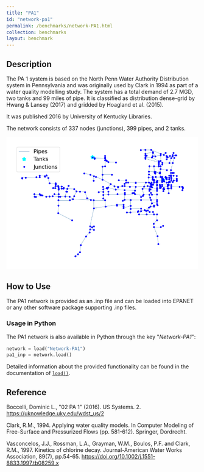 ```yaml
---
title: "PA1"
id: "network-pa1"
permalink: /benchmarks/network-PA1.html
collection: benchmarks
layout: benchmark
---
```



## Description

The PA 1 system is based on the North Penn Water Authority Distribution system in Pennsylvania and was originally used
by Clark in 1994 as part of a water quality modelling study. The system has a total demand of 2.7 MGD, two tanks and 99
miles of pipe. It is classified as distribution dense-grid by Hwang & Lansey (2017) and gridded by Hoagland et al.
(2015).

It was published 2016 by University of Kentucky Libraries.

The network consists of 337 nodes (junctions), 399 pipes, and 2 tanks.

<img src="../static/benchmarks/network-pa1/pa1_plot.png"/>

## How to Use

The PA1 network is provided as an .inp file and can be loaded into EPANET or any other software package
supporting .inp files.

### Usage in Python

The PA1 network is also available in Python through the key "*Network-PA1*":
```python
network = load("Network-PA1")
pa1_inp = network.load()
```

Detailed information about the provided functionality can be found in the documentation of
[`load()`](https://water-benchmark-hub.readthedocs.io/en/stable/water_benchmark_hub.networks.html#water_benchmark_hub.networks.networks.Hanoi.load).


## Reference

Boccelli, Dominic L., "02 PA 1" (2016). US Systems. 2.
https://uknowledge.uky.edu/wdst_us/2

Clark, R.M., 1994. Applying water quality models. In Computer Modeling of Free-Surface and Pressurized Flows
(pp. 581-612). Springer, Dordrecht.

Vasconcelos, J.J., Rossman, L.A., Grayman, W.M., Boulos, P.F. and Clark, R.M., 1997. Kinetics of chlorine decay.
Journal-American Water Works Association, 89(7), pp.54-65. https://doi.org/10.1002/j.1551-8833.1997.tb08259.x